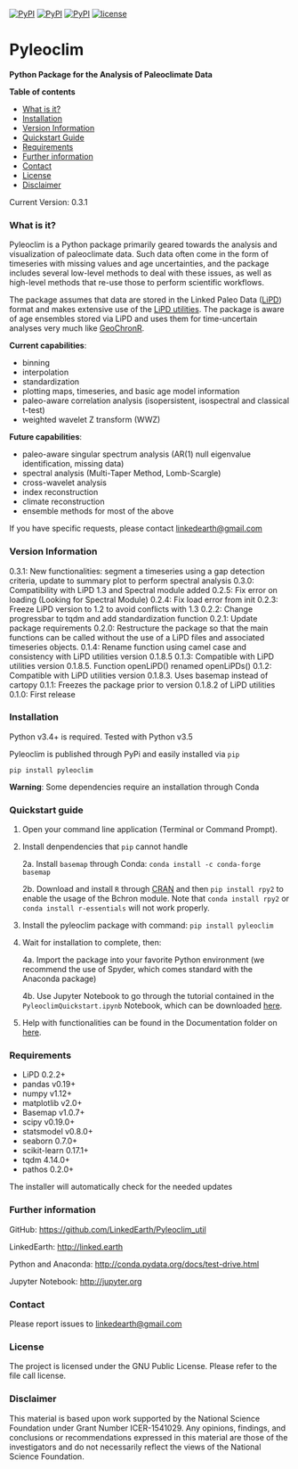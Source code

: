 [![PyPI](https://img.shields.io/pypi/dm/pyleoclim.svg)](https://pypi.python.org/pypi/Pyleoclim)
[![PyPI](https://img.shields.io/pypi/v/pyleoclim.svg)]()
[![PyPI](https://img.shields.io/badge/python-3.5-yellow.svg)]()
[![license](https://img.shields.io/github/license/linkedearth/Pyleoclim_util.svg)]()

# Pyleoclim

**Python Package for the Analysis of Paleoclimate Data**

**Table of contents**

* [What is it?](#what)
* [Installation](#install)
* [Version Information](#version)
* [Quickstart Guide](#quickstart)
* [Requirements](#req)
* [Further information](#further_info)
* [Contact](#contact)
* [License](#license)
* [Disclaimer](#disclaimer)

Current Version: 0.3.1

### <a name = "what">What is it?</a>

Pyleoclim is a Python package primarily geared towards the analysis and visualization of paleoclimate data. Such data often come in the form of timeseries with missing values and age uncertainties, and the package includes several low-level methods to deal with these issues, as well as high-level methods that re-use those to perform scientific workflows.

The package assumes that data are stored in the Linked Paleo Data ([LiPD](http://www.clim-past.net/12/1093/2016/)) format and makes extensive use of the [LiPD utilities](http://nickmckay.github.io/LiPD-utilities/). The package is aware of age ensembles stored via LiPD and uses them for time-uncertain analyses very much like [GeoChronR](http://nickmckay.github.io/GeoChronR/).

**Current capabilities**:
 - binning
 - interpolation
 - standardization
 - plotting maps, timeseries, and basic age model information
 - paleo-aware correlation analysis (isopersistent, isospectral and classical t-test)
 - weighted wavelet Z transform (WWZ)

**Future capabilities**:
 - paleo-aware singular spectrum analysis (AR(1) null eigenvalue identification, missing data)
 - spectral analysis (Multi-Taper Method, Lomb-Scargle)
 - cross-wavelet analysis
 - index reconstruction
 - climate reconstruction
 - ensemble methods for most of the above

 If you have specific requests, please contact linkedearth@gmail.com

### <a name = "version">Version Information</a>
0.3.1: New functionalities: segment a timeseries using a gap detection criteria, update to summary plot to perform spectral analysis
0.3.0: Compatibility with LiPD 1.3 and Spectral module added
0.2.5: Fix error on loading (Looking for Spectral Module)
0.2.4: Fix load error from init
0.2.3: Freeze LiPD version to 1.2 to avoid conflicts with 1.3
0.2.2: Change progressbar to tqdm and add standardization function
0.2.1: Update package requirements
0.2.0: Restructure the package so that the main functions can be called without the use of a LiPD files and associated timeseries objects.
0.1.4: Rename function using camel case and consistency with LiPD utilities version 0.1.8.5
0.1.3: Compatible with LiPD utilities version 0.1.8.5.
Function openLiPD() renamed openLiPDs()
0.1.2: Compatible with LiPD utilities version 0.1.8.3. Uses basemap instead of cartopy
0.1.1: Freezes the package prior to version 0.1.8.2 of LiPD utilities
0.1.0: First release

### <a name = "install"> Installation </a>

Python v3.4+ is required. Tested with Python v3.5

Pyleoclim is published through PyPi and easily installed via `pip`
```
pip install pyleoclim
```

**Warning**: Some dependencies require an installation through Conda

### <a name ="quickstart"> Quickstart guide </a>

1. Open your command line application (Terminal or Command Prompt).

2. Install denpendencies that `pip` cannot handle

    2a. Install `basemap` through Conda: `conda install -c conda-forge basemap`

    2b. Download and install `R` through [CRAN](https://cran.rstudio.com/) and then `pip install rpy2` to enable the usage of the Bchron module. Note that `conda install rpy2` or `conda install r-essentials` will not work properly.

3. Install the pyleoclim package with command: `pip install pyleoclim`

4. Wait for installation to complete, then:

    4a. Import the package into your favorite Python environment (we recommend the use of Spyder, which comes standard with the Anaconda package)

    4b. Use Jupyter Notebook to go through the tutorial contained in the `PyleoclimQuickstart.ipynb` Notebook, which can be downloaded [here](https://github.com/LinkedEarth/Pyleoclim_util/tree/master/Example).

5. Help with functionalities can be found in the Documentation folder on [here](http://linkedearth.github.io/Pyleoclim_util/).

### <a name="req">Requirements</a>

- LiPD 0.2.2+
- pandas v0.19+
- numpy v1.12+
- matplotlib v2.0+
- Basemap v1.0.7+
- scipy v0.19.0+
- statsmodel v0.8.0+
- seaborn 0.7.0+
- scikit-learn 0.17.1+
- tqdm 4.14.0+
- pathos 0.2.0+

The installer will automatically check for the needed updates

### <a name="further_info">Further information</a>

GitHub: https://github.com/LinkedEarth/Pyleoclim_util

LinkedEarth: http://linked.earth

Python and Anaconda: http://conda.pydata.org/docs/test-drive.html

Jupyter Notebook: http://jupyter.org

### <a name = "contact"> Contact </a>

Please report issues to <linkedearth@gmail.com>

### <a name ="license"> License </a>

The project is licensed under the GNU Public License. Please refer to the file call license.

### <a name = "disclaimer"> Disclaimer </a>

This material is based upon work supported by the National Science Foundation under Grant Number ICER-1541029. Any opinions, findings, and conclusions or recommendations expressed in this material are those of the investigators and do not necessarily reflect the views of the National Science Foundation.
